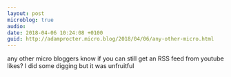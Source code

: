 ```yaml
---
layout: post
microblog: true
audio: 
date: 2018-04-06 10:24:08 +0100
guid: http://adamprocter.micro.blog/2018/04/06/any-other-micro.html
---
```

any other micro bloggers know if you can still get an RSS feed from youtube likes? I did some digging but it was unfruitful
